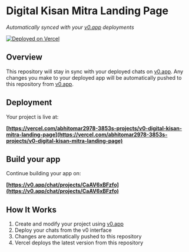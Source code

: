 # Digital Kisan Mitra Landing Page

*Automatically synced with your [v0.app](https://v0.app) deployments*

[![Deployed on Vercel](https://img.shields.io/badge/Deployed%20on-Vercel-black?style=for-the-badge&logo=vercel)](https://vercel.com/abhitomar2978-3853s-projects/v0-digital-kisan-mitra-landing-page)


## Overview

This repository will stay in sync with your deployed chats on [v0.app](https://v0.app).
Any changes you make to your deployed app will be automatically pushed to this repository from [v0.app](https://v0.app).

## Deployment

Your project is live at:

**[https://vercel.com/abhitomar2978-3853s-projects/v0-digital-kisan-mitra-landing-page](https://vercel.com/abhitomar2978-3853s-projects/v0-digital-kisan-mitra-landing-page)**

## Build your app

Continue building your app on:

**[https://v0.app/chat/projects/CaAV6xBFzfo](https://v0.app/chat/projects/CaAV6xBFzfo)**

## How It Works

1. Create and modify your project using [v0.app](https://v0.app)
2. Deploy your chats from the v0 interface
3. Changes are automatically pushed to this repository
4. Vercel deploys the latest version from this repository
